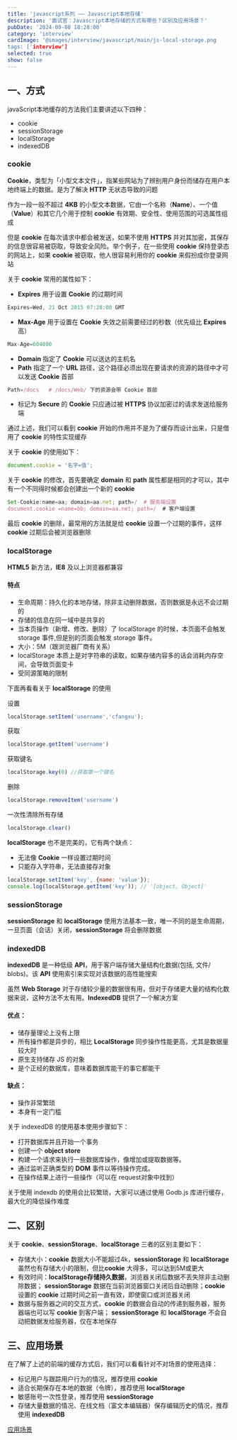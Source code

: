 ```yaml
---
title: 'javascript系列 —— Javascript本地存储'
description: '面试官：Javascript本地存储的方式有哪些？区别及应用场景？'
pubDate: '2024-09-08 18:28:00'
category: 'interview'
cardImage: '@images/interview/javascript/main/js-local-storage.png
tags: ['interview']
selected: true
show: false
---
```


## 一、方式

javaScript本地缓存的方法我们主要讲述以下四种：

- cookie
- sessionStorage
- localStorage
- indexedDB

### cookie

**Cookie**，类型为「小型文本文件」，指某些网站为了辨别用户身份而储存在用户本地终端上的数据。是为了解决 **HTTP** 无状态导致的问题

作为一段一般不超过 **4KB** 的小型文本数据，它由一个名称（**Name**）、一个值（**Value**）和其它几个用于控制 **cookie** 有效期、安全性、使用范围的可选属性组成

但是 **cookie** 在每次请求中都会被发送，如果不使用 **HTTPS** 并对其加密，其保存的信息很容易被窃取，导致安全风险。举个例子，在一些使用 **cookie** 保持登录态的网站上，如果 **cookie** 被窃取，他人很容易利用你的 **cookie** 来假扮成你登录网站

关于 **cookie** 常用的属性如下：

- **Expires** 用于设置 **Cookie** 的过期时间

```js
Expires=Wed, 21 Oct 2015 07:28:00 GMT
```

- **Max-Age** 用于设置在 **Cookie** 失效之前需要经过的秒数（优先级比 **Expires** 高）

```js
Max-Age=604800
```

- **Domain** 指定了 **Cookie** 可以送达的主机名
- **Path** 指定了一个 **URL** 路径，这个路径必须出现在要请求的资源的路径中才可以发送 **Cookie** 首部

```js
Path=/docs   # /docs/Web/ 下的资源会带 Cookie 首部
```

- 标记为 **Secure** 的 **Cookie** 只应通过被 **HTTPS** 协议加密过的请求发送给服务端

通过上述，我们可以看到 **cookie** 开始的作用并不是为了缓存而设计出来，只是借用了 **cookie** 的特性实现缓存

关于 **cookie** 的使用如下：

```js
document.cookie = '名字=值';
```

关于 **cookie** 的修改，首先要确定 **domain** 和 **path** 属性都是相同的才可以，其中有一个不同得时候都会创建出一个新的 **cookie**

```js
Set-Cookie:name=aa; domain=aa.net; path=/  # 服务端设置
document.cookie =name=bb; domain=aa.net; path=/  # 客户端设置
```

最后 **cookie** 的删除，最常用的方法就是给 **cookie** 设置一个过期的事件，这样 **cookie** 过期后会被浏览器删除

### localStorage

**HTML5** 新方法，**IE8** 及以上浏览器都兼容

#### 特点

- 生命周期：持久化的本地存储，除非主动删除数据，否则数据是永远不会过期的
- 存储的信息在同一域中是共享的
- 当本页操作（新增、修改、删除）了 localStorage 的时候，本页面不会触发 storage 事件,但是别的页面会触发 storage 事件。
- 大小：5M（跟浏览器厂商有关系）
- localStorage 本质上是对字符串的读取，如果存储内容多的话会消耗内存空间，会导致页面变卡
- 受同源策略的限制

下面再看看关于 **localStorage** 的使用

设置

```js
localStorage.setItem('username','cfangxu');
```

获取

```js
localStorage.getItem('username')
```

获取键名

```js
localStorage.key(0) //获取第一个键名
```

删除

```js
localStorage.removeItem('username')
```

一次性清除所有存储

```js
localStorage.clear()
```

**localStorage** 也不是完美的，它有两个缺点：

- 无法像 **Cookie** 一样设置过期时间
- 只能存入字符串，无法直接存对象

```js
localStorage.setItem('key', {name: 'value'});
console.log(localStorage.getItem('key')); // '[object, Object]'
```

### sessionStorage

**sessionStorage** 和 **localStorage** 使用方法基本一致，唯一不同的是生命周期，一旦页面（会话）关闭，**sessionStorage** 将会删除数据

### indexedDB

**indexedDB** 是一种低级 **API**，用于客户端存储大量结构化数据(包括, 文件/ blobs)。该 **API** 使用索引来实现对该数据的高性能搜索

虽然 **Web Storage** 对于存储较少量的数据很有用，但对于存储更大量的结构化数据来说，这种方法不太有用。**IndexedDB** 提供了一个解决方案

#### 优点：

- 储存量理论上没有上限
- 所有操作都是异步的，相比 **LocalStorage** 同步操作性能更高，尤其是数据量较大时
- 原生支持储存 JS 的对象
- 是个正经的数据库，意味着数据库能干的事它都能干

#### 缺点：

- 操作非常繁琐
- 本身有一定门槛

关于 indexedDB 的使用基本使用步骤如下：

- 打开数据库并且开始一个事务
- 创建一个 **object store**
- 构建一个请求来执行一些数据库操作，像增加或提取数据等。
- 通过监听正确类型的 **DOM** 事件以等待操作完成。
- 在操作结果上进行一些操作（可以在 request对象中找到）

关于使用 indexdb 的使用会比较繁琐，大家可以通过使用 Godb.js 库进行缓存，最大化的降低操作难度

## 二、区别

关于 **cookie**、**sessionStorage**、**localStorage** 三者的区别主要如下：

- 存储大小：**cookie** 数据大小不能超过4k，**sessionStorage** 和 **localStorage** 虽然也有存储大小的限制，但比**cookie** 大得多，可以达到5M或更大
- 有效时间：**localStorage存储持久数据**，浏览器关闭后数据不丢失除非主动删除数据； **sessionStorage** 数据在当前浏览器窗口关闭后自动删除；**cookie** 设置的 **cookie** 过期时间之前一直有效，即使窗口或浏览器关闭
- 数据与服务器之间的交互方式，**cookie** 的数据会自动的传递到服务器，服务器端也可以写 **cookie** 到客户端； **sessionStorage** 和 **localStorage** 不会自动把数据发给服务器，仅在本地保存

## 三、应用场景

在了解了上述的前端的缓存方式后，我们可以看看针对不对场景的使用选择：

- 标记用户与跟踪用户行为的情况，推荐使用 **cookie**
- 适合长期保存在本地的数据（令牌），推荐使用 **localStorage**
- 敏感账号一次性登录，推荐使用 **sessionStorage**
- 存储大量数据的情况、在线文档（富文本编辑器）保存编辑历史的情况，推荐使用 **indexedDB**

[应用场景](https://vue3js.cn/interview/JavaScript/cache.html)
